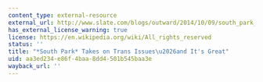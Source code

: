 ```yaml
---
content_type: external-resource
external_url: http://www.slate.com/blogs/outward/2014/10/09/south_park_s_cissy_episode_was_great_on_trans_issues.html
has_external_license_warning: true
license: https://en.wikipedia.org/wiki/All_rights_reserved
status: ''
title: "*South Park* Takes on Trans Issues\u2026and It's Great"
uid: aa3ed234-e86f-4baa-8dd4-501b545baa3e
wayback_url: ''
---
```

